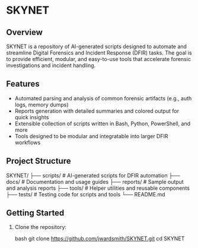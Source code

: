 # SKYNET

## Overview

SKYNET is a repository of AI-generated scripts designed to automate and streamline Digital Forensics and Incident Response (DFIR) tasks. The goal is to provide efficient, modular, and easy-to-use tools that accelerate forensic investigations and incident handling.

## Features

- Automated parsing and analysis of common forensic artifacts (e.g., auth logs, memory dumps)
- Reports generation with detailed summaries and colored output for quick insights
- Extensible collection of scripts written in Bash, Python, PowerShell, and more
- Tools designed to be modular and integratable into larger DFIR workflows

## Project Structure

SKYNET/
├── scripts/    # AI-generated scripts for DFIR automation
├── docs/       # Documentation and usage guides
├── reports/    # Sample output and analysis reports
├── tools/      # Helper utilities and reusable components
├── tests/      # Testing code for scripts and tools
└── README.md

## Getting Started

1. Clone the repository:

   bash
   git clone https://github.com/jwardsmith/SKYNET.git
   cd SKYNET
